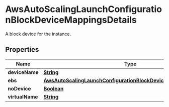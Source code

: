 

# AwsAutoScalingLaunchConfigurationBlockDeviceMappingsDetails

A block device for the instance.

## Properties

| Name | Type | Description | Notes |
|------------ | ------------- | ------------- | -------------|
|**deviceName** | [**String**](String.md) |  |  [optional] |
|**ebs** | [**AwsAutoScalingLaunchConfigurationBlockDeviceMappingsDetailsEbs**](AwsAutoScalingLaunchConfigurationBlockDeviceMappingsDetailsEbs.md) |  |  [optional] |
|**noDevice** | [**Boolean**](Boolean.md) |  |  [optional] |
|**virtualName** | [**String**](String.md) |  |  [optional] |



